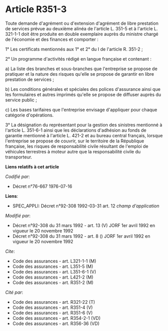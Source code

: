 # Article R351-3

Toute demande d'agrément ou d'extension d'agrément de libre prestation de services prévue au deuxième alinéa de l'article L.
351-5 et à l'article L. 321-1-1 doit être produite en double exemplaire auprès du ministre chargé de l'économie et des
finances et comporter :

1° Les certificats mentionnés aux 1° et 2° du I de l'article R. 351-2 ;

2° Un programme d'activités rédigé en langue française et contenant :

a) La liste des branches et sous-branches que l'entreprise se propose de pratiquer et la nature des risques qu'elle se
propose de garantir en libre prestation de services ;

b) Les conditions générales et spéciales des polices d'assurance ainsi que les formulaires et autres imprimés qu'elle se
propose de diffuser auprès du service public ;

c) Les bases tarifaires que l'entreprise envisage d'appliquer pour chaque catégorie d'opérations.

3° La désignation du représentant pour la gestion des sinistres mentionné à l'article L. 351-6-1 ainsi que les déclarations
d'adhésion au fonds de garantie mentionné à l'article L. 421-2 et au bureau central français, lorsque l'entreprise se propose
de couvrir, sur le territoire de la République française, les risques de responsabilité civile résultant de l'emploi de
véhicules terrestres à moteur autre que la responsabilité civile du transporteur.

**Liens relatifs à cet article**

_Codifié par_:

  - Décret n°76-667 1976-07-16

**Liens**:

  - SPEC_APPLI: Décret n°92-308 1992-03-31 art. 12 *champ d'application*

_Modifié par_:

  - Décret n°92-308 du 31 mars 1992 - art. 13 (V) JORF 1er avril 1992 en vigueur le 20 novembre 1992
  - Décret n°92-308 du 31 mars 1992 - art. 8 () JORF 1er avril 1992 en vigueur le 20 novembre 1992

_Cite_:

  - Code des assurances - art. L321-1-1 (M)
  - Code des assurances - art. L351-5 (M)
  - Code des assurances - art. L351-6-1 (V)
  - Code des assurances - art. L421-2 (M)
  - Code des assurances - art. R351-2 (M)

_Cité par_:

  - Code des assurances - art. R321-22 (T)
  - Code des assurances - art. R351-4 (V)
  - Code des assurances - art. R351-6 (V)
  - Code des assurances - art. R354-2-1 (VD)
  - Code des assurances - art. R356-36 (VD)
